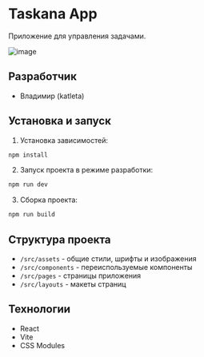 # Taskana App

Приложение для управления задачами.

![image](https://github.com/user-attachments/assets/ef2cdd00-b070-4f09-b209-3d7082a119de)

## Разработчик

- Владимир (katleta)

## Установка и запуск

1. Установка зависимостей:
```bash
npm install
```

2. Запуск проекта в режиме разработки:
```bash
npm run dev
```

3. Сборка проекта:
```bash
npm run build
```

## Структура проекта

- `/src/assets` - общие стили, шрифты и изображения
- `/src/components` - переиспользуемые компоненты
- `/src/pages` - страницы приложения
- `/src/layouts` - макеты страниц

## Технологии

- React
- Vite
- CSS Modules
